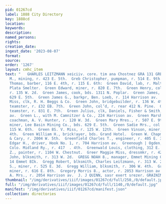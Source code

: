 ```yaml
---
pid: 01267cd
label: 1888 City Directory
key: 1888cd
location: 
keywords: 
description: 
named_persons: 
rights: 
creation_date: 
ingest_date: '2023-08-07'
format: 
source: 
order: '1267'
layout: cmhc_item
text: "   GHARLES LEITZMANN xeiciiv. core. tim ana Chostnez GRA 131 GRE  Gray William
  M., mining, r. 423 E. 5th.  Greb Christopher, pumpman, r. 514 E. 9th. —  Greeley
  Thomas, barber, 116 E. 4th, r. 115 E. 6th:  Green David, lab, r. Malta Rd, nr. La
  Plata Smelter.  Green Edward, miner, r. 820 E. 7th.  Green Henry, col’d, porter,
  r. 135 W. 2d.  Green James, cook, bds. 1311 N. Poplar.  Green James, miner, bds.
  629 E. 5th.  Green James G., barkpr, Ben. Loeb, r. 114 Harrison av.  Green Jennie
  Miss, clk, R. H. Beggs & Co.  Green John, bridgebuilder, r. 136 W. 4th.  Green John,
  teamster, r. £32 EB. 7th.  Green John, col’d, r. rear 412 N. Pine.  Green John J.,
  teamster, r. 831 E. 7th.  Green Julius, clk, Daniels, Fisher & Smith, r. 319 Harrison
  av.  Green L., with M. Camnitzer & Co., 224 Harrison av.  Green Marshall, col’d,
  coachman, A. V. Hunter, r. 120 W. 3d.  Green Mary Mres., r. 507 E. 9th.  Green Michael,
  miner, Lee Basin Mining Co., bds. 629 E. 5th.  Green Sadie Mrs., col’d, r. rear
  115 W. 6th.  Green 8S. V. Miss, r. 125 W. 12th.  Green Vinson, miner, r. 316 E.
  4th.  Green William H., brick!ayer, bds. Grand Hotel.  Green W. Chapman, clk, Eaton
  & Cary, r. 2004 W. 5th.  Greenfield Charles T., engineer, r. 405 E. 3d.  Greenlaw
  Edgar H., driver, Hook No. 1, r. 704 Harrison av.  Greenough | Ogden, train dispatcher,
  Colo. Midland Ry., r. 417  . 4th.  Greenwald Louis, clothing, 312 E. 6th.  Greenwald
  Z., painter, r. 1104 W. Chestnut.  Greer Maggie Miss, dressmkr, r. 422 E. 8th.  Gregg
  John, blksmith, r. 313 W. 2d.  GREGG NOAH 8., manager, Emmet Mining Co., office,
  14 Emmet BIk.  Gregg Robert, blksmith, Charles Leitzmann, r. 313 W. 2d.  Gregg Thomas
  S., miner, r. 525 E. 3d.  Gregg William, blksmith, r. 306 W. 4th.  Gregory John,
  miner, r. 616 E. 8th.  Gregory Morris 8., actor, r. 2053 Harrison av.  Gregory S.
  A. Mrs., r. 2054 Harrison av.  J. J QUINN, sasr exert srezer. GRAINING       "
thumbnail: "/img/derivatives/iiif/images/01267cd/full/250,/0/default.jpg"
full: "/img/derivatives/iiif/images/01267cd/full/1140,/0/default.jpg"
manifest: "/img/derivatives/iiif/01267cd/manifest.json"
collection: directories
---
```

